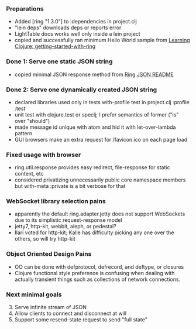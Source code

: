 ### Preparations

- Added [ring "1.3.0"] to :dependencies in project.clj
- "lein deps" downloads deps or reports error
- LightTable docs works well only inside a lein project
- copied and successfully ran minimum Hello World sample from
  [Learning Clojure: getting-started-with-ring](http://www.learningclojure.com/2013/01/getting-started-with-ring.html)

### Done 1: Serve one static JSON string

- copied minimal JSON response method from
  [Ring JSON README](https://github.com/ring-clojure/ring-json/blob/master/README.md)

### Done 2: Serve one dynamically created JSON string

- declared libraries used only in tests with-profile test in project.clj :profile :test
- unit test with clojure.test or speclj; I prefer semantics of former ("is" over "should")
- made message id unique with atom and hid it with let-over-lambda pattern
- GUI browsers make an extra request for /favicon.ico on each page load

### Fixed usage with browser

- ring.util.response provides easy redirect, file-response for static content, etc
- considered privatizing unnecessarily public core namespace members but with-meta :private is a bit verbose for that

### WebSocket library selection pains

- apparently the default ring.adapter.jetty does not support WebSockets due to its simplistic request-response model
- jetty7, http-kit, webbit, aleph, or pedestal?
- Ilari voted for http-kit; Kalle has difficulty picking any one over the others, so will try http-kit

### Object Oriented Design Pains

- OO can be done with defprotocol, defrecord, and deftype, or closures
- Clojure functional style preference is confusing when dealing with actually transient things
  such as collections of network connections.

### Next minimal goals

3. Serve infinite stream of JSON
4. Allow clients to connect and disconnect at will
5. Support some resend-state request to send "full state"
